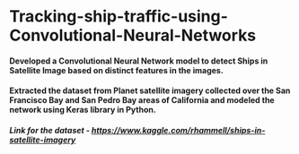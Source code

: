 # Tracking-ship-traffic-using-Convolutional-Neural-Networks

#### Developed a Convolutional Neural Network model to detect Ships in Satellite Image based on distinct features in the images.
#### Extracted the dataset from Planet satellite imagery collected over the San Francisco Bay and San Pedro Bay areas of California and modeled the network using Keras library in Python.

##### Link for the dataset - https://www.kaggle.com/rhammell/ships-in-satellite-imagery
